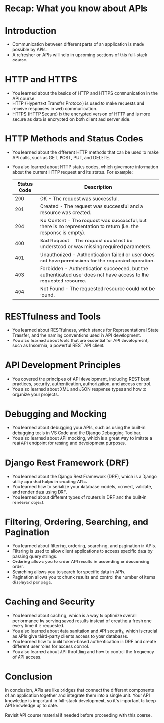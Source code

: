 # Recap: What you know about APIs

# Introduction

- Communication between different parts of an application is made possible by APIs.
- A refresher on APIs will help in upcoming sections of this full-stack course.

# HTTP and HTTPS

- You learned about the basics of HTTP and HTTPS communication in the API course.
- HTTP (Hypertext Transfer Protocol) is used to make requests and receive responses in web communication.
- HTTPS (HTTP Secure) is the encrypted version of HTTP and is more secure as data is encrypted on both client and server side.

# HTTP Methods and Status Codes

- You learned about the different HTTP methods that can be used to make API calls, such as GET, POST, PUT, and DELETE.
- You also learned about HTTP status codes, which give more information about the current HTTP request and its status. For example:
    
    
    | Status Code | Description |
    | --- | --- |
    | 200 | OK - The request was successful. |
    | 201 | Created - The request was successful and a resource was created. |
    | 204 | No Content - The request was successful, but there is no representation to return (i.e. the response is empty). |
    | 400 | Bad Request - The request could not be understood or was missing required parameters. |
    | 401 | Unauthorized - Authentication failed or user does not have permissions for the requested operation. |
    | 403 | Forbidden - Authentication succeeded, but the authenticated user does not have access to the requested resource. |
    | 404 | Not Found - The requested resource could not be found. |

# RESTfulness and Tools

- You learned about RESTfulness, which stands for Representational State Transfer, and the naming conventions used in API development.
- You also learned about tools that are essential for API development, such as Insomnia, a powerful REST API client.

# API Development Principles

- You covered the principles of API development, including REST best practices, security, authentication, authorization, and access control.
- You also learned about XML and JSON response types and how to organize your projects.

# Debugging and Mocking

- You learned about debugging your APIs, such as using the built-in debugging tools in VS Code and the Django Debugging Toolbar.
- You also learned about API mocking, which is a great way to imitate a real API endpoint for testing and development purposes.

# Django Rest Framework (DRF)

- You learned about the Django Rest Framework (DRF), which is a Django utility app that helps in creating APIs.
- You learned how to serialize your database models, convert, validate, and render data using DRF.
- You learned about different types of routers in DRF and the built-in renderer object.

# Filtering, Ordering, Searching, and Pagination

- You learned about filtering, ordering, searching, and pagination in APIs.
- Filtering is used to allow client applications to access specific data by passing query strings.
- Ordering allows you to order API results in ascending or descending order.
- Searching allows you to search for specific data in APIs.
- Pagination allows you to chunk results and control the number of items displayed per page.

# Caching and Security

- You learned about caching, which is a way to optimize overall performance by serving saved results instead of creating a fresh one every time it is requested.
- You also learned about data sanitation and API security, which is crucial as APIs give third-party clients access to your databases.
- You learned how to build token-based authentication in DRF and create different user roles for access control.
- You also learned about API throttling and how to control the frequency of API access.

# Conclusion

In conclusion, APIs are like bridges that connect the different components of an application together and integrate them into a single unit. Your API knowledge is important in full-stack development, so it's important to keep API knowledge up to date.

Revisit API course material if needed before proceeding with this course.